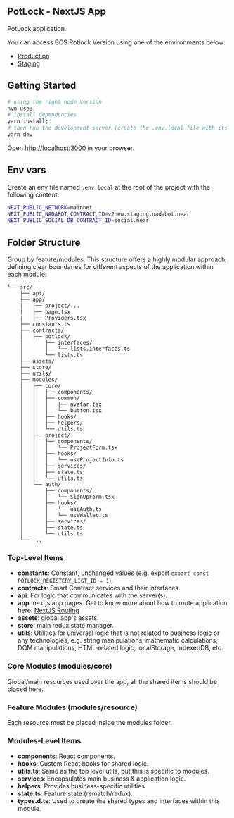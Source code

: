 ## PotLock - NextJS App

PotLock application.

You can access BOS Potlock Version using one of the environments below:

- [Production](https://app.potlock.org/)
- [Staging](https://app.potlock.org/staging.potlock.near/widget/IndexLoader)

## Getting Started

```bash
# using the right node version
nvm use;
# install dependencies
yarn install;
# then run the development server (create the .env.local file with its content first)
yarn dev
```

Open [http://localhost:3000](http://localhost:3000) in your browser.

## Env vars

Create an env file named `.env.local` at the root of the project with the following content:

```sh
NEXT_PUBLIC_NETWORK=mainnet
NEXT_PUBLIC_NADABOT_CONTRACT_ID=v2new.staging.nadabot.near
NEXT_PUBLIC_SOCIAL_DB_CONTRACT_ID=social.near
```

## Folder Structure

Group by feature/modules. This structure offers a highly modular approach, defining clear boundaries for different aspects of the application within each module:

```
└── src/
    ├── api/
    ├── app/
    |   ├── project/...
    |   ├── page.tsx
    |   ├── Providers.tsx
    ├── constants.ts
    ├── contracts/
    |   ├── potlock/
    │       ├── interfaces/
    │       │   └── lists.interfaces.ts
    │       └── lists.ts
    ├── assets/
    ├── store/
    ├── utils/
    ├── modules/
    |   ├── core/
    │   │   ├── components/
    │   │   ├── common/
    │   │   │   |── avatar.tsx
    │   │   │   └── button.tsx
    │   │   ├── hooks/
    │   │   ├── helpers/
    │   │   └── utils.ts
    │   ├── project/
    │   │   ├── components/
    │   │   │   └── ProjectForm.tsx
    │   │   ├── hooks/
    │   │   │   └── useProjectInfo.ts
    │   │   ├── services/
    │   │   ├── state.ts
    │   │   └── utils.ts
    │   └── auth/
    │       ├── components/
    │       │   └── SignUpForm.tsx
    │       ├── hooks/
    │       │   └── useAuth.ts
    │       │   └── useWallet.ts
    │       ├── services/
    │       ├── state.ts
    │       └── utils.ts
    └── ...
```

### Top-Level Items

- **constants**: Constant, unchanged values (e.g. export `export const POTLOCK_REGISTERY_LIST_ID = 1`).
- **contracts**: Smart Contract services and their interfaces.
- **api**: For logic that communicates with the server(s).
- **app**: nextjs app pages. Get to know more about how to route application here: [NextJS Routing](https://nextjs.org/docs/app/building-your-application/routing)
- **assets**: global app's assets.
- **store**: main redux state manager.
- **utils**: Utilities for universal logic that is not related to business logic or any technologies, e.g. string manipulations, mathematic calculations, DOM manipulations, HTML-related logic, localStorage, IndexedDB, etc.

### Core Modules (modules/core)

Global/main resources used over the app, all the shared items should be placed here.

### Feature Modules (modules/resource)

Each resource must be placed inside the modules folder.

### Modules-Level Items

- **components**: React components.
- **hooks**: Custom React hooks for shared logic.
- **utils.ts**: Same as the top level utils, but this is specific to modules.
- **services**: Encapsulates main business & application logic.
- **helpers**: Provides business-specific utilities.
- **state.ts**: Feature state (rematch/redux).
- **types.d.ts**: Used to create the shared types and interfaces within this module.
